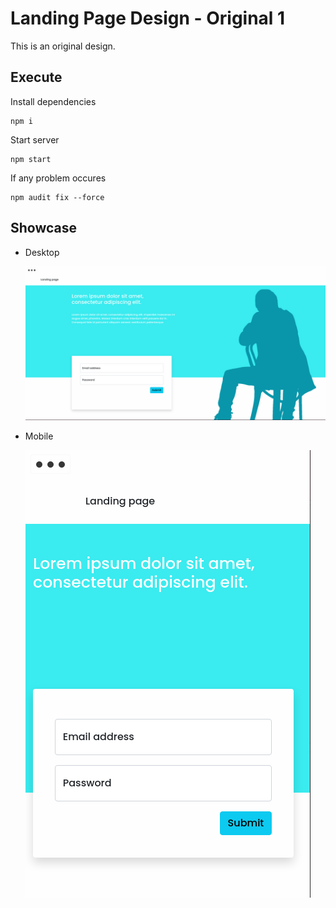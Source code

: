 # Landing Page Design - Original 1

This is an original design.

## Execute

Install dependencies

    npm i
Start server

    npm start

If any problem occures

    npm audit fix --force

## Showcase

- Desktop

    ![desktop](./Screenshot_1.png)
- Mobile

    ![mobile](./Screenshot_2.png)
